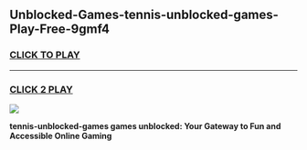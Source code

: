 
## Unblocked-Games-tennis-unblocked-games-Play-Free-9gmf4
<h3>
<a href="https://premium76.site?title=tennis-unblocked-games&ref=23A">CLICK TO PLAY</a></h3>
<hr>

<h3>
<a href="https://premium76.site?title=tennis-unblocked-games&ref=23A">CLICK 2 PLAY</a>
  
</h3>

<a href="https://premium76.site?title=tennis-unblocked-games&ref=23A"><img src="https://clearcache.store/games.png"></a>


**tennis-unblocked-games games unblocked: Your Gateway to Fun and Accessible Online Gaming**

